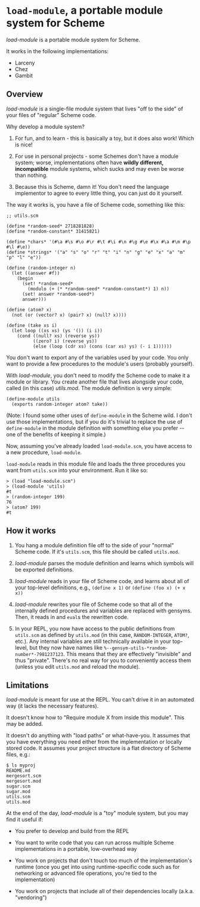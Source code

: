 # `load-module`, a portable module system for Scheme

*load-module* is a portable module system for Scheme.

It works in the following implementations:

+ Larceny
+ Chez
+ Gambit

## Overview

*load-module* is a single-file module system that lives "off to the side" of your files of "regular" Scheme code.

Why develop a module system?

1. For fun, and to learn - this is basically a toy, but it does also work!  Which is nice!

2. For use in personal projects - some Schemes don't have a module system; worse, implementations often have **wildly different, incompatible** module systems, which sucks and may even be worse than nothing.

3. Because this is Scheme, damn it!  You don't need the language implementor to agree to every little thing, you can just do it yourself.

The way it works is, you have a file of Scheme code, something like this:

```
;; utils.scm

(define *random-seed* 2718281828)
(define *random-constant* 31415821)

(define *chars* '(#\a #\s #\o #\r #\t #\i #\n #\g #\e #\x #\a #\m #\p #\l #\e))
(define *strings* '("a" "s" "o" "r" "t" "i" "n" "g" "e" "x" "a" "m" "p" "l" "e"))

(define (random-integer n)
  (let ((answer #f))
    (begin
      (set! *random-seed*
        (modulo (+ (* *random-seed* *random-constant*) 1) n))
      (set! answer *random-seed*)
      answer)))

(define (atom? x)
  (not (or (vector? x) (pair? x) (null? x))))
  
(define (take xs i)
  (let loop ((xs xs) (ys '()) (i i))
    (cond ((null? xs) (reverse ys))
          ((zero? i) (reverse ys))
          (else (loop (cdr xs) (cons (car xs) ys) (- i 1))))))
```

You don't want to export any of the variables used by your code.  You only want to provide a few procedures to the module's users (probably yourself).

With *load-module*, you don't need to modify the Scheme code to make it a module or library.  You create another file that lives alongside your code, called (in this case) *utils.mod*.  The module definition is very simple:

```
(define-module utils
  (exports random-integer atom? take))
```

(Note: I found some other uses of `define-module` in the Scheme wild.  I don't use those implementations, but if you do it's trivial to replace the use of `define-module` in the module definition with something else you prefer -- one of the benefits of keeping it simple.)

Now, assuming you've already loaded `load-module.scm`, you have access to a new procedure, `load-module`.

`load-module` reads in this module file and loads the three procedures you want from `utils.scm` into your environment.  Run it like so:

```
> (load "load-module.scm")
> (load-module 'utils)
#t
> (random-integer 199)
76
> (atom? 199)
#t
```

## How it works

1. You hang a module definition file off to the side of your "normal"
   Scheme code.  If it's `utils.scm`, this file should be called
   `utils.mod`.

2. *load-module* parses the module definition and learns which symbols will
   be exported definitions.

3. *load-module* reads in your file of Scheme code, and learns about all of
   your top-level definitions, e.g., `(define x 1)` or `(define (foo
   x) (+ x x))`

4. *load-module* rewrites your file of Scheme code so that all of the
   internally defined procedures and variables are replaced with
   gensyms.  Then, it reads in and `eval`s the rewritten code.

5. In your REPL, you now have access to the public definitions from
   `utils.scm` as defined by `utils.mod` (in this case,
   `RANDOM-INTEGER`, `ATOM?`, etc.).  Any internal variables are still
   technically available in your top-level, but they now have names
   like `%--gensym-utils-*random-number*-7981237123`.  This means that
   they are effectively "invisible" and thus "private".  There's no
   real way for you to conveniently access them (unless you edit
   `utils.mod` and reload the module).

## Limitations

*load-module* is meant for use at the REPL.  You can't drive it in an
automated way (it lacks the necessary features).

It doesn't know how to "Require module X from inside this module".
This may be added.

It doesn't do anything with "load paths" or what-have-you.  It assumes
that you have everything you need either from the implementation or
locally stored code.  It assumes your project structure is a flat
directory of Scheme files, e.g.:

```
$ ls myproj
README.md
mergesort.scm
mergesort.mod
sugar.scm
sugar.mod
utils.scm
utils.mod
```

At the end of the day, *load-module* is a "toy" module system, but you may
find it useful if:

+ You prefer to develop and build from the REPL

+ You want to write code that you can run across multiple Scheme
  implementations in a portable, low-overhead way

+ You work on projects that don't touch too much of the
  implementation's runtime (once you get into using runtime-specific
  code such as for networking or advanced file operations, you're tied
  to the implementation)

+ You work on projects that include all of their dependencies locally
  (a.k.a. "vendoring")
